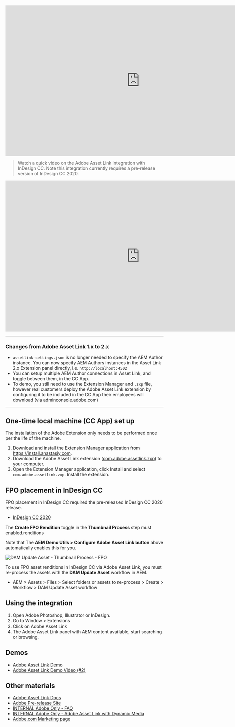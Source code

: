 
<iframe title="Adobe Video Publishing Cloud Player" width="854" height="480" src="https://video.tv.adobe.com/v/21718/?quality=12&autoplay=false&hidetitle=true&marketingtech.adobe.analytics.additionalAccounts=tmdtmdaemdemoutilsprod" frameborder="0" webkitallowfullscreen 
mozallowfullscreen allowfullscreen scrolling="no"></iframe>

> Watch a quick video on the Adobe Asset Link integration with InDesign CC.
> Note this integration currently requires a pre-release version of InDesign CC 2020.

<iframe title="Adobe Video Publishing Cloud Player" width="854" height="480" src="https://video.tv.adobe.com/v/28988/?quality=12&autoplay=false&hidetitle=true&marketingtech.adobe.analytics.additionalAccounts=tmdtmdaemdemoutilsprod" frameborder="0" webkitallowfullscreen
mozallowfullscreen allowfullscreen scrolling="no"></iframe>

---

### Changes from Adobe Asset Link 1.x to 2.x

* `assetlink-settings.json` is no longer needed to specify the AEM Author instance. You can now specify AEM Authors instances in the Asset Link 2.x Extension panel directly, i.e. `http://localhost:4502`
* You can setup multiple AEM Author connections in Asset Link, and toggle between them, in the CC App.
* To demo, you still need to use the Extension Manager and `.zxp` file, however real customers deploy the Adobe Asset Link extension by configuring it to be included in the CC App their employees will download (via adminconsole.adobe.com)

---
 
## One-time local machine (CC App) set up
 
The installation of the Adobe Extension only needs to be performed once per the life of the machine.

<ol>
    <li>Download and install the Extension Manager application from <a href="https://install.anastasiy.com"   x-cq-linkchecker="skip" target="_blank" >https://install.anastasiy.com</a>.
    <li>Download the Adobe Asset Link extension (<a href="https://link.enablementadobe.com/asset-link-zxp"  x-cq-linkchecker="skip" target="_blank">com.adobe.assetlink.zxp</a>) to your computer.
    <li>Open the Extension Manager application, click Install and select <code>com.adobe.assetlink.zxp</code>. Install the extension.
</ol>

<!-- CLOUD-SERVICE_INSTRUCTIONS -->

<!-- QUICKSTART_INSTRUCTIONS -->

## FPO placement in InDesign CC

FPO placement in InDesign CC required the pre-released InDesign CC 2020 release.

* <a x-cq-linkchecker="skip" href="http://link.enablementadobe.com/asset-link-indesign-cc-2020">InDesign CC 2020</a>

The __Create FPO Rendition__ toggle in the __Thumbnail Process__ step must enabled.renditions

Note that The __AEM Demo Utils > Configure Adobe Asset Link button__ above automatically enables this for you.

![DAM Update Asset - Thumbnail Process - FPO](./adobe-asset-link/images/fpo-renditions.png)

To use FPO asset renditions in InDesign CC via Adobe Asset Link, you must re-process the assets with the __DAM Update Asset__ workflow in AEM.

* AEM > Assets > Files > Select folders or assets to re-process > Create > Workflow > DAM Update Asset workflow

## Using the integration

1. Open Adobe Photoshop, Illustrator or InDesign.
2. Go to Window > Extensions
3. Click on Adobe Asset Link
4. The Adobe Asset Link panel with AEM content available, start searching or browsing.

## Demos

* [Adobe Asset Link Demo](https://internal.adobedemo.com/content/demo-hub/en/demos/external/europa-creative-cloudinappexperience.html)
* [Adobe Asset Link Demo Video (#2)](https://www.adobe.com/marketing/experience-manager-assets/adobe-asset-link.html)

## Other materials

* [Adobe Asset Link Docs](https://www.adobe.com/creativecloud/business/enterprise/adobe-asset-link.html)
* [Adobe Pre-release Site](https://www.adobeprerelease.com/beta/12CD68B7-238C-47F0-A211-C86DCFB57145)
* [INTERNAL Adobe Only - FAQ](https://adobe.ly/2C5Dj5C)
* [INTERNAL Adobe Only - Adobe Asset Link with Dynamic Media](https://wiki.corp.adobe.com/display/~gklebus/Set+up+Europa+and+Dynamic+Media+on+AEM+6.4+L21) 
* [Adobe.com Marketing page](https://www.adobe.com/creativecloud/business/enterprise/adobe-asset-link.html)

